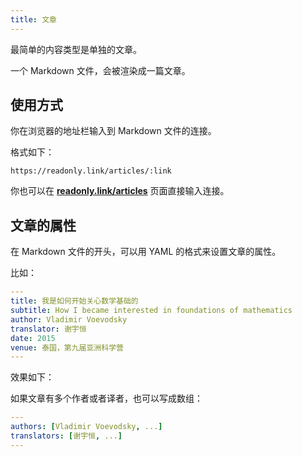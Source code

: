 ```yaml
---
title: 文章
---
```


最简单的内容类型是单独的文章。

一个 Markdown 文件，会被渲染成一篇文章。

## 使用方式

你在浏览器的地址栏输入到 Markdown 文件的连接。

格式如下：

```
https://readonly.link/articles/:link
```

你也可以在 [**readonly.link/articles**](https://readonly.link/articles) 页面直接输入连接。

## 文章的属性

在 Markdown 文件的开头，可以用 YAML 的格式来设置文章的属性。

比如：

```yaml
---
title: 我是如何开始关心数学基础的
subtitle: How I became interested in foundations of mathematics
author: Vladimir Voevodsky
translator: 谢宇恒
date: 2015
venue: 泰国，第九届亚洲科学营
---
```

效果如下：

<readonlylink href="https://inner.xieyuheng.com/translations/zh/how-i-became-interested-in-foundations-of-mathematics.md" />

如果文章有多个作者或者译者，也可以写成数组：

```yaml
---
authors: [Vladimir Voevodsky, ...]
translators: [谢宇恒, ...]
---
```
